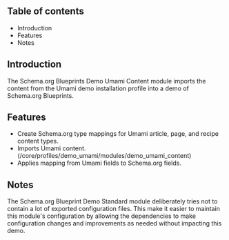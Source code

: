 Table of contents
-----------------

* Introduction
* Features
* Notes


Introduction
------------

The Schema.org Blueprints Demo Umami Content module imports the content from the 
Umami demo installation profile into a demo of Schema.org Blueprints.


Features
--------

- Create Schema.org type mappings for Umami article, page, and recipe 
  content types.
- Imports Umami content. 
  (/core/profiles/demo_umami/modules/demo_umami_content)
- Applies mapping from Umami fields to Schema.org fields.


Notes
-----

The Schema.org Blueprint Demo Standard module deliberately tries not to contain
a lot of exported configuration files. This make it easier to maintain this 
module's configuration by allowing the dependencies to make configuration 
changes and improvements as needed without impacting this demo.
